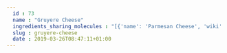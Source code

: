 ```yaml
---
  id : 73
  name : "Gruyere Cheese"
  ingredients_sharing_molecules : "[{'name': 'Parmesan Cheese', 'wiki': 'Parmigiano-Reggiano', 'id': 78, 'category': 'Dairy', 'common_molecules': [6549, 12232, 7909, 6054, 17100, 21108, 3893, 16832, 284, 8094, 1031, 7981, 6584, 246728, 31265, 8892, 1032, 612, 650, 8103, 8038, 7797, 8129, 10882, 5321950, 878, 8007, 6560, 7894, 123388, 8908, 8163, 126, 11160, 8025, 8180, 5283329, 798, 6569, 65285, 62444, 7341, 7284, 11005, 61743, 10976, 379, 6561, 10430, 996, 560255, 8139, 7409, 2969, 93236, 7002, 8194, 16617, 7749, 10448, 22201, 1068, 445639, 338, 7800, 12756, 11552, 1146, 521869, 7501, 3776, 31260, 20083, 70, 13357, 31284, 8174, 31252, 7654, 9261, 12367, 8091, 7361, 8158, 90246, 8914, 7353, 8314, 31253, 957, 18827, 12813, 11508, 10895, 8063, 7937, 13187, 5284421, 7824, 12587, 454, 135, 19310, 6321405, 31276, 6590, 16255, 18635, 11622, 6322, 6989, 7795, 8193, 7938, 8093, 6184, 12777, 7762, 24020, 31289, 998]}, {'name': 'Swiss Cheese', 'wiki': 'Swiss_cheese', 'id': 84, 'category': 'Dairy', 'common_molecules': [6549, 12232, 7909, 6054, 8908, 7284, 3893, 284, 8094, 1031, 7981, 6584, 246728, 31265, 8892, 1032, 612, 650, 8103, 7797, 8129, 10882, 5321950, 878, 8007, 6560, 7894, 123388, 8163, 126, 8025, 8180, 5283329, 798, 6569, 65285, 24020, 62444, 7341, 21108, 11005, 61743, 10976, 379, 6561, 10430, 996, 560255, 8139, 7409, 2969, 93236, 8063, 8194, 16617, 7749, 10448, 7353, 1068, 445639, 338, 7800, 11732, 11552, 7921, 1146, 521869, 3776, 31260, 20083, 70, 13357, 31284, 8174, 31252, 7654, 9261, 12367, 26808, 8091, 7361, 8158, 6736, 90246, 8914, 22201, 8314, 31253, 957, 18827, 999, 12813, 11508, 7937, 13187, 5284421, 7824, 12587, 454, 135, 19310, 6321405, 31276, 6590, 16255, 18635, 11622, 6322, 7501, 14296, 7795, 8193, 7938, 8093, 6184, 12777, 7762, 12756, 31289, 998]}, {'name': 'Blue Cheese', 'wiki': 'Blue_cheese', 'id': 63, 'category': 'Dairy', 'common_molecules': [6549, 12232, 7909, 6054, 8908, 21108, 3893, 16832, 284, 8094, 1031, 7981, 6584, 246728, 31265, 8892, 1032, 612, 650, 8103, 7797, 8129, 10882, 5321950, 878, 8007, 6560, 7894, 123388, 8163, 126, 11160, 31283, 8025, 8180, 5283329, 798, 6569, 65285, 62444, 7341, 7284, 11005, 61743, 10976, 379, 6561, 10430, 996, 560255, 8139, 7409, 2969, 93236, 8063, 8194, 16617, 7749, 10448, 22201, 1068, 445639, 338, 7800, 12756, 11552, 1146, 521869, 3776, 31260, 20083, 10885, 70, 13357, 31284, 8174, 31252, 7654, 9261, 12367, 26808, 8091, 7361, 8158, 90246, 8914, 7353, 8314, 31253, 957, 18827, 12813, 11508, 7937, 13187, 5284421, 7824, 12587, 454, 135, 19310, 6321405, 31276, 6590, 16255, 18635, 11622, 6322, 7501, 7795, 8193, 7938, 8093, 6184, 12777, 7762, 24020, 31289, 998]}, {'name': 'Camembert Cheese', 'wiki': 'Camembert', 'id': 64, 'category': 'Dairy', 'common_molecules': [6549, 246728, 7909, 6054, 8908, 7284, 3893, 284, 8094, 1031, 7981, 6584, 12232, 31265, 8892, 1032, 612, 650, 8103, 7797, 8129, 7772, 10882, 5321950, 878, 8007, 6560, 7894, 123388, 8163, 126, 8025, 8180, 5283329, 798, 6569, 65285, 62444, 7341, 21108, 11005, 61743, 10976, 379, 6561, 10430, 996, 560255, 8139, 7409, 2969, 93236, 8063, 8194, 16617, 7749, 10448, 22201, 1068, 445639, 338, 7800, 12756, 11552, 1146, 521869, 3776, 31260, 20083, 70, 13357, 31284, 8174, 15380, 998, 15448, 9261, 12367, 8091, 7361, 8158, 90246, 8914, 31252, 7353, 8314, 31253, 957, 18827, 12813, 11508, 7937, 13187, 5284421, 7824, 12587, 454, 135, 19310, 6321405, 31276, 6590, 16255, 18635, 11622, 6322, 7501, 14296, 7795, 8193, 7938, 8093, 6184, 12777, 7762, 24020, 31289, 7654]}, {'name': 'Cheddar Cheese', 'wiki': 'Cheddar_cheese', 'id': 65, 'category': 'Dairy', 'common_molecules': [6549, 12232, 7909, 6054, 8908, 21108, 3893, 284, 8094, 1031, 7981, 6584, 246728, 31265, 8892, 1032, 612, 650, 8103, 7797, 8129, 10882, 5321950, 878, 8007, 6560, 7894, 123388, 8163, 126, 8025, 8180, 5283329, 798, 6569, 65285, 62444, 7341, 7284, 11005, 61743, 10976, 379, 6561, 10430, 996, 560255, 8139, 7409, 2969, 93236, 8063, 8194, 16617, 7749, 10448, 7353, 1068, 445639, 338, 7800, 12756, 11552, 1146, 521869, 3776, 31260, 20083, 70, 13357, 31284, 8174, 31252, 7654, 15448, 9261, 12367, 8091, 7361, 8158, 90246, 8914, 22201, 8314, 31253, 957, 18827, 999, 12813, 11508, 7937, 13187, 5284421, 7824, 12587, 454, 135, 19310, 6321405, 31276, 6590, 16255, 18635, 11622, 6322, 7501, 7795, 8193, 7938, 8093, 6184, 12777, 7762, 24020, 31289, 998]}]"
  slug : gruyere-cheese
  date : 2019-03-26T08:47:11+01:00
---
```



